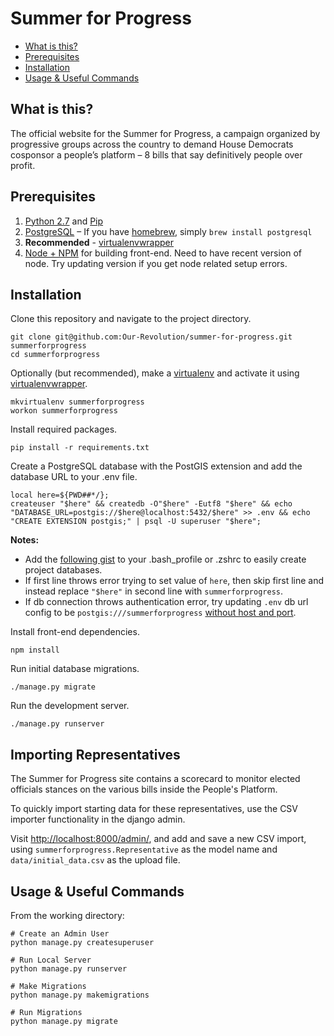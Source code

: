 Summer for Progress
=========================

* [What is this?](#what-is-this)
* [Prerequisites](#prerequisites)
* [Installation](#installation)
* [Usage & Useful Commands](#usage-&-useful-commands)

What is this?
-------------------
The official website for the Summer for Progress, a campaign organized by progressive groups across the country to demand House Democrats cosponsor a people’s platform – 8 bills that say definitively people over profit.

Prerequisites
-------------------
1. [Python 2.7](https://www.python.org/downloads/) and [Pip](https://pip.pypa.io/en/stable/installing/)
2. [PostgreSQL](https://www.postgresql.org/download/) – If you have [homebrew](https://brew.sh/), simply `brew install postgresql`
3. **Recommended** - [virtualenvwrapper](https://virtualenvwrapper.readthedocs.io/en/latest/)
4. [Node + NPM](https://nodejs.org/en/download/) for building front-end. Need to 
have recent version of node. Try updating version if you get node related setup 
errors.

Installation
-------------------
Clone this repository and navigate to the project directory.
```
git clone git@github.com:Our-Revolution/summer-for-progress.git summerforprogress
cd summerforprogress
```
Optionally (but recommended), make a [virtualenv](https://pypi.python.org/pypi/virtualenv) and activate it using [virtualenvwrapper](https://virtualenvwrapper.readthedocs.io/en/latest/).
```
mkvirtualenv summerforprogress
workon summerforprogress
```
Install required packages.
```
pip install -r requirements.txt
```

Create a PostgreSQL database with the PostGIS extension and add the database URL to your .env file. 
```
local here=${PWD##*/};
createuser "$here" && createdb -O"$here" -Eutf8 "$here" && echo "DATABASE_URL=postgis://$here@localhost:5432/$here" >> .env && echo "CREATE EXTENSION postgis;" | psql -U superuser "$here";
```

**Notes:** 

* Add the [following gist](https://gist.github.com/cjmabry/c78f40ae772a742deaa193f3c1534532) 
to your .bash_profile or .zshrc to easily create project databases.
* If first line throws error trying to set value of `here`, then skip first line 
and instead replace `"$here"` in second line with `summerforprogress`.
* If db connection throws authentication error, try updating `.env` db url 
config to be `postgis:///summerforprogress` [without host and port](https://www.peterbe.com/plog/connecting-with-psycopg2-without-a-username-and-password).

Install front-end dependencies.
```
npm install
```

Run initial database migrations.
```
./manage.py migrate
```
Run the development server.
```
./manage.py runserver
```

Importing Representatives
---------------------------
The Summer for Progress site contains a scorecard to monitor elected officials stances on the various bills inside the People's Platform.

To quickly import starting data for these representatives, use the CSV importer functionality in the django admin.

Visit [http://localhost:8000/admin/](http://localhost:8000/admin/), and add and save a new CSV import, using `summerforprogress.Representative` as the model name and `data/initial_data.csv` as the upload file.

Usage & Useful Commands
-------------------
From the working directory:

```
# Create an Admin User
python manage.py createsuperuser

# Run Local Server
python manage.py runserver

# Make Migrations
python manage.py makemigrations

# Run Migrations
python manage.py migrate
```
